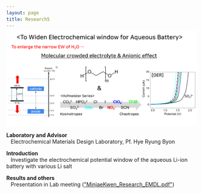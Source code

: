 ```yaml
---
layout: page
title: Research5
---
```


<p align="center" style="max-width:100%; height:auto; margin-top:-10px;">
    <img src="/images/R5_full.png" style="max-width:100%; height:auto;" />
</p>

<p style="clear:left;">
  <strong>Laboratory and Advisor</strong><br>
  &nbsp;&nbsp;&nbsp;Electrochemical Materials Design Laboratory, Pf. Hye Ryung Byon<br>

  <strong>Introduction</strong><br>
  &nbsp;&nbsp;&nbsp;Investigate the electrochemical potential window of the aqueous Li-ion battery with various Li salt

  <strong>Results and others</strong><br>
  &nbsp;&nbsp;&nbsp;Presentation in Lab meeting (<a href="">"MinjaeKwen_Research_EMDL.pdf"</a>)
</p>
